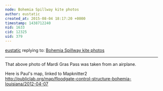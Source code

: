 ```yaml
---
node: Bohemia Spillway kite photos
author: eustatic
created_at: 2015-08-04 18:17:20 +0000
timestamp: 1438712240
nid: 1633
cid: 12325
uid: 379
---
```




[eustatic](../profile/eustatic) replying to: [Bohemia Spillway kite photos](../notes/eustatic/4-9-2012/bohemia-spillway-kite-photos)

----
That above photo of Mardi Gras Pass was taken from an airplane.  

Here is Paul's map, linked to Mapknitter2
http://publiclab.org/map/floodgate-control-structure-bohemia-louisiana/2012-04-07